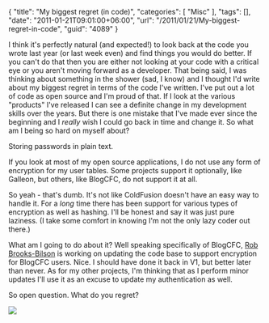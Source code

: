 {
	"title": "My biggest regret (in code)",
	"categories": [
		"Misc"
	],
	"tags": [],
	"date": "2011-01-21T09:01:00+06:00",
	"url": "/2011/01/21/My-biggest-regret-in-code",
	"guid": "4089"
}

I think it's perfectly natural (and expected!) to look back at the code you wrote last year (or last week even) and find things you would do better. If you can't do that then you are either not looking at your code with a critical eye or you aren't moving forward as a developer. That being said, I was thinking about something in the shower (sad, I know) and I thought I'd write about my biggest regret in terms of the code I've written. I've put out a lot of code as open source and I'm proud of that. If I look at the various "products" I've released I can see a definite change in my development skills over the years. But there is one mistake that I've made ever since the beginning and I <i>really</i> wish I could go back in time and change it. So what am I being so hard on myself about?
<!--more-->
Storing passwords in plain text. 

If you look at most of my open source applications, I do not use any form of encryption for my user tables. Some projects support it optionally, like Galleon, but others, like BlogCFC, do not support it at all.

So yeah - that's dumb. It's not like ColdFusion doesn't have an easy way to handle it. For a <i>long</i> time there has been support for various types of encryption as well as hashing. I'll be honest and say it was just pure laziness. (I take some comfort in knowing I'm not the only lazy coder out there.)

What am I going to do about it? Well speaking specifically of BlogCFC, <a href="http://rob.brooks-bilson.com/index.cfm/blogs/rob/index.cfm">Rob Brooks-Bilson</a> is working on updating the code base to support encryption for BlogCFC users. Nice. I should have done it back in V1, but better later than never. As for my other projects, I'm thinking that as I perform minor updates I'll use it as an excuse to update my authentication as well.

So open question. What do you regret? 

<img src="http://static.raymondcamden.com/images/regret_trooper.jpg" />
